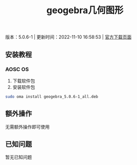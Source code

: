 ﻿---
id: 129
title: geogebra几何图形
toc: true
weight: 129
---

版本：5.0.6-1 | 更新时间：2022-11-10 16:58:53 | [官方下载页面](http://app.loongapps.cn/#/detail/129)

## 安装教程 

### AOSC OS 

1. 下载软件包
2. 安装软件包

```bash
sudo oma install geogebra_5.0.6-1_all.deb
```

## 额外操作

无需额外操作即可使用

## 已知问题

暂无已知问题

